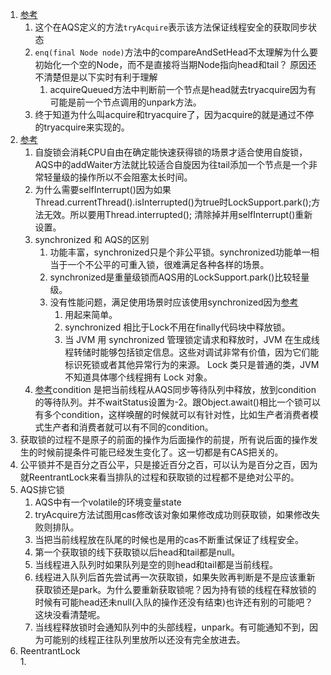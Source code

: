 1. [参考](http://www.cnblogs.com/yulinfeng/p/6874240.html)     
    1. 这个在AQS定义的方法`tryAcquire`表示该方法保证线程安全的获取同步状态   
    1. `enq(final Node node)`方法中的compareAndSetHead不太理解为什么要初始化一个空的Node，而不是直接将当期Node指向head和tail？ 
    原因还不清楚但是以下实时有利于理解
        1. acquireQueued方法中判断前一个节点是head就去tryacquire因为有可能是前一个节点调用的unpark方法。
    1. 终于知道为什么叫acquire和tryacquire了，因为acquire的就是通过不停的tryacquire来实现的。   
1. [参考](https://www.cnblogs.com/waterystone/p/4920797.html)     
    1. 自旋锁会消耗CPU自由在确定能快速获得锁的场景才适合使用自旋锁，AQS中的addWaiter方法就比较适合自旋因为往tail添加一个节点是一个非常轻量级的操作所以不会阻塞太长时间。   
    1. 为什么需要selfInterrupt()因为如果Thread.currentThread().isInterrupted()为true时LockSupport.park();方法无效。所以要用Thread.interrupted();
    清除掉并用selfInterrupt()重新设置。      
    1. synchronized 和 AQS的区别      
        1. 功能丰富，synchronized只是个非公平锁。synchronized功能单一相当于一个不公平的可重入锁，很难满足各种各样的场景。  
        1. synchronized是重量级锁而AQS用的LockSupport.park()比较轻量级。   
        1. 没有性能问题，满足使用场景时应该使用synchronized因为[参考](https://blog.csdn.net/fw0124/article/details/6672522)     
            1. 用起来简单。   
            1. synchronized 相比于Lock不用在finally代码块中释放锁。    
            1. 当 JVM 用 synchronized 管理锁定请求和释放时，JVM 在生成线程转储时能够包括锁定信息。这些对调试非常有价值，因为它们能标识死锁或者其他异常行为的来源。 Lock 类只是普通的类，JVM 不知道具体哪个线程拥有 Lock 对象。     
    1. [参考](https://blog.csdn.net/xiaoxufox/article/details/51353679)condition 是把当前线程从AQS同步等待队列中释放，放到condition的等待队列。并不waitStatus设置为-2。跟Object.await()相比一个锁可以有多个condition，这样唤醒的时候就可以有针对性，比如生产者消费者模式生产者和消费者就可以有不同的condition。   
1. 获取锁的过程不是原子的前面的操作为后面操作的前提，所有说后面的操作发生的时候前提条件可能已经发生变化了。这一切都是有CAS把关的。   
1. 公平锁并不是百分之百公平，只是接近百分之百，可以认为是百分之百，因为就ReentrantLock来看当排队的过程和获取锁的过程都不是绝对公平的。   
1. AQS排它锁     
    1. AQS中有一个volatile的环境变量state
    1. tryAcquire方法试图用cas修改该对象如果修改成功则获取锁，如果修改失败则排队。
    1. 当把当前线程放在队尾的时候也是用的cas不断重试保证了线程安全。   
    1. 第一个获取锁的线下获取锁以后head和tail都是null。  
    1. 当线程进入队列时如果队列是空的则head和tail都是当前线程。  
    1. 线程进入队列后首先尝试再一次获取锁，如果失败再判断是不是应该重新获取锁还是park。为什么要重新获取锁呢？因为持有锁的线程在释放锁的时候有可能head还未null(入队的操作还没有结束)也许还有别的可能吧？这块没看清楚呢。
    1. 当线程释放锁时会通知队列中的头部线程，unpark。有可能通知不到，因为可能别的线程正往队列里放所以还没有完全放进去。
1. ReentrantLock     
    1. 
    
            
    
    
